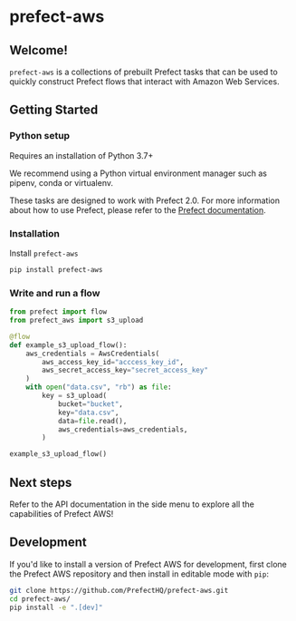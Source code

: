 # prefect-aws

## Welcome!

`prefect-aws` is a collections of prebuilt Prefect tasks that can be used to quickly construct Prefect flows that interact with Amazon Web Services.

## Getting Started

### Python setup

Requires an installation of Python 3.7+

We recommend using a Python virtual environment manager such as pipenv, conda or virtualenv.

These tasks are designed to work with Prefect 2.0. For more information about how to use Prefect, please refer to the [Prefect documentation](https://orion-docs.prefect.io/).
### Installation

Install `prefect-aws`

```bash
pip install prefect-aws
```

### Write and run a flow

```python
from prefect import flow
from prefect_aws import s3_upload

@flow
def example_s3_upload_flow():
    aws_credentials = AwsCredentials(
        aws_access_key_id="acccess_key_id",
        aws_secret_access_key="secret_access_key"
    )
    with open("data.csv", "rb") as file:
        key = s3_upload(
            bucket="bucket",
            key="data.csv",
            data=file.read(),
            aws_credentials=aws_credentials,
        )

example_s3_upload_flow()
```

## Next steps

Refer to the API documentation in the side menu to explore all the capabilities of Prefect AWS!

## Development

If you'd like to install a version of Prefect AWS for development, first clone the Prefect AWS repository and then install in editable mode with `pip`:

```bash
git clone https://github.com/PrefectHQ/prefect-aws.git 
cd prefect-aws/
pip install -e ".[dev]"
```